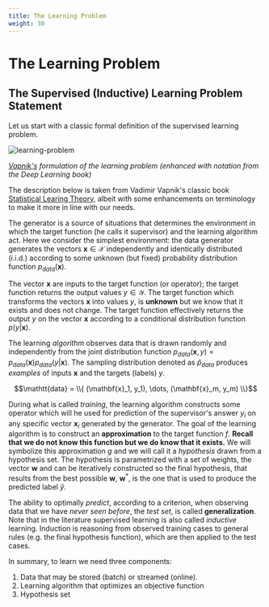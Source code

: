 ```yaml
---
title: The Learning Problem 
weight: 30
---
```


# The Learning Problem

## The Supervised (Inductive) Learning Problem Statement

Let us start with a classic formal definition of the supervised learning problem.

![learning-problem](images/learning-problem.png)

*[Vapnik's](https://en.wikipedia.org/wiki/Vladimir_Vapnik) formulation of the learning problem (enhanced with notation from the Deep Learning book)*

The description below is taken from Vadimir Vapnik's classic book [Statistical Learing Theory](https://www.amazon.com/Statistical-Learning-Theory-Vladimir-Vapnik/dp/0471030031), albeit with some enhancements on terminology to make it more in line with our needs. 

The generator is a source of situations that determines the environment in which the target function (he calls it supervisor) and the learning algorithm act.  Here we consider the simplest environment: the data generator generates the vectors $\mathbf{x} \in \mathcal{X}$ independently and identically distributed (i.i.d.) according to some unknown (but fixed) probability distribution function $p_{data}(\mathbf{x})$.

The vector $\mathbf x$ are inputs to the target function (or operator); the target function returns the output values $y \in \mathcal{Y}$. The target function which transforms the vectors $\mathbf{x}$ into values $y$,  is **unknown** but we know that it exists and does not change. The target function effectively returns the output $y$ on the vector $\mathbf x$ according to  a conditional distribution function $p(y | \mathbf x)$.  

The learning _algorithm_ observes data that is drawn randomly and independently from the joint distribution function $p_{data}(\mathbf x , y) = p_{data}(\mathbf{x}) p_{data}(y | \mathbf x)$. The sampling distribution denoted as $\hat{p}_{data}$ produces _examples_ of inputs $\mathbf{x}$ and the targets (labels) $y$.

$$\mathtt{data} = \\{ (\mathbf{x}_1, y_1), \dots, (\mathbf{x}_m, y_m) \\}$$

 During what is called _training_, the learning algorithm constructs some operator which will he used for prediction of the supervisor's answer $y_i$ on any specific vector $\mathbf{x}_i$  generated by the generator. The goal of the learning algorithm is  to construct an **approximation** to the target function $f$. **Recall that we do not know this function but we do know that it exists.** We will symbolize this approximation $g$ and we will call it a _hypothesis_ drawn from a hypothesis set. The hypothesis is parametrized with a set of weights, the vector $\mathbf w$ and can be iteratively constructed so the final hypothesis, that results from the best possible $\mathbf w$, $\mathbf w^*$, is the one that is used to produce the predicted label $\hat{y}$. 
 
 The ability to optimally *predict*, according to a criterion, when observing data that we have _never seen before_, the _test set_, is called **generalization**.  Note that in the literature supervised learning is also called _inductive_ learning. Induction is reasoning from observed training cases to general rules (e.g. the final hypothesis function), which are then applied to the test cases. 
 
 In summary, to learn we need three components:

 1. Data that may be stored (batch) or streamed (online).
 2. Learning algorithm that optimizes an objective function 
 3. Hypothesis set

